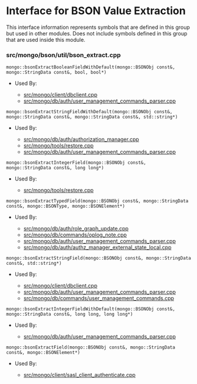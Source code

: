 
# Interface for BSON Value Extraction
This interface information represents symbols that are defined in this group but used in other modules.  Does not include symbols defined in this group that are used inside this module.

### src/mongo/bson/util/bson\_extract.cpp

<div></div>

    mongo::bsonExtractBooleanFieldWithDefault(mongo::BSONObj const&, mongo::StringData const&, bool, bool*)

- Used By:

    - [src/mongo/client/dbclient.cpp](../../../../network/cpp\_client\_driver)
    - [src/mongo/db/auth/user\_management\_commands\_parser.cpp](../../../../security/authorization)

<div></div>

    mongo::bsonExtractStringFieldWithDefault(mongo::BSONObj const&, mongo::StringData const&, mongo::StringData const&, std::string*)

- Used By:

    - [src/mongo/db/auth/authorization\_manager.cpp](../../../../security/authorization)
    - [src/mongo/tools/restore.cpp](../../../../tools/tools)
    - [src/mongo/db/auth/user\_management\_commands\_parser.cpp](../../../../security/authorization)

<div></div>

    mongo::bsonExtractIntegerField(mongo::BSONObj const&, mongo::StringData const&, long long*)

- Used By:

    - [src/mongo/tools/restore.cpp](../../../../tools/tools)

<div></div>

    mongo::bsonExtractTypedField(mongo::BSONObj const&, mongo::StringData const&, mongo::BSONType, mongo::BSONElement*)

- Used By:

    - [src/mongo/db/auth/role\_graph\_update.cpp](../../../../security/authorization)
    - [src/mongo/db/commands/oplog\_note.cpp](../../../../query\_and\_operation\_handling/database\_commands)
    - [src/mongo/db/auth/user\_management\_commands\_parser.cpp](../../../../security/authorization)
    - [src/mongo/db/auth/authz\_manager\_external\_state\_local.cpp](../../../../security/authorization)

<div></div>

    mongo::bsonExtractStringField(mongo::BSONObj const&, mongo::StringData const&, std::string*)

- Used By:

    - [src/mongo/client/dbclient.cpp](../../../../network/cpp\_client\_driver)
    - [src/mongo/db/auth/user\_management\_commands\_parser.cpp](../../../../security/authorization)
    - [src/mongo/db/commands/user\_management\_commands.cpp](../../../../security/authorization)

<div></div>

    mongo::bsonExtractIntegerFieldWithDefault(mongo::BSONObj const&, mongo::StringData const&, long long, long long*)

- Used By:

    - [src/mongo/db/auth/user\_management\_commands\_parser.cpp](../../../../security/authorization)

<div></div>

    mongo::bsonExtractField(mongo::BSONObj const&, mongo::StringData const&, mongo::BSONElement*)

- Used By:

    - [src/mongo/client/sasl\_client\_authenticate.cpp](../../../../network/cpp\_client\_driver)
